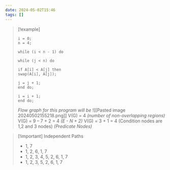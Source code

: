 ```yaml
---
date: 2024-05-02T15:46
tags: []
---
```

>[!example] 
>```
>i = 0;
>n = 4;
>
>while (i < n - 1) do
>
>while (j < n) do
>
>if A[i] < A[j] then
>swap(A[i], A[j]);
>
>j = j + 1;
>end do;
>
>i = i + 1;
>end do;
>```
>*Flow graph for this program will be*
>![[Pasted image 20240502155218.png]]
>V(G) = 4 *(number of non-overlapping regions)*
>V(G) = 9 – 7 + 2 = 4 *(E - N + 2)*
>V(G) = 3 + 1 = 4 (Condition nodes are 1,2 and 3 nodes) *(Predicate Nodes)*

>[!important] Independent Paths
>- 1, 7
>- 1, 2, 6, 1, 7
>- 1, 2, 3, 4, 5, 2, 6, 1, 7
>- 1, 2, 3, 5, 2, 6, 1, 7
